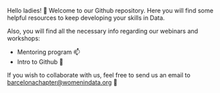 Hello ladies! 👋
Welcome to our Github repository. Here you will find some helpful resources to keep developing your skills in Data.

Also, you will find all the necessary info regarding our webinars and workshops:

- Mentoring program 📫
- Intro to Github 🌱


If you wish to collaborate with us, feel free to send us an email to barcelonachapter@womenindata.org 💞️
